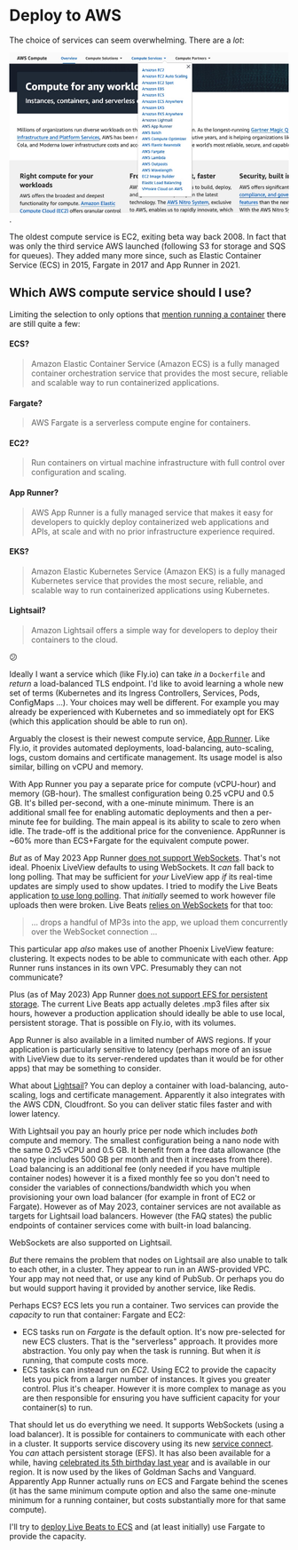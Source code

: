 # Deploy to AWS

The choice of services can seem overwhelming. There are a _lot_:

![AWS compute](img/aws_compute_options.jpeg).

The oldest compute service is EC2, exiting beta way back 2008. In fact that was only the third service AWS launched (following S3 for storage and SQS for queues). They added many more since, such as Elastic Container Service (ECS) in 2015, Fargate in 2017 and App Runner in 2021.

## Which AWS compute service should I use?

Limiting the selection to only options that [mention running a container](https://aws.amazon.com/containers/services/) there are still quite a few:

#### ECS?

> Amazon Elastic Container Service (Amazon ECS) is a fully managed container orchestration service that provides the most secure, reliable and scalable way to run containerized applications.

#### Fargate?

> AWS Fargate is a serverless compute engine for containers.

#### EC2?

> Run containers on virtual machine infrastructure with full control over configuration and scaling.

#### App Runner?

> AWS App Runner is a fully managed service that makes it easy for developers to quickly deploy containerized web applications and APIs, at scale and with no prior infrastructure experience required.

#### EKS?

> Amazon Elastic Kubernetes Service (Amazon EKS) is a fully managed Kubernetes service that provides the most secure, reliable, and scalable way to run containerized applications using Kubernetes.

#### Lightsail?

> Amazon Lightsail offers a simple way for developers to deploy their containers to the cloud.

:confused:

Ideally I want a service which (like Fly.io) can take _in_ a `Dockerfile` and _return_ a load-balanced TLS endpoint. I'd like to avoid learning a whole new set of terms (Kubernetes and its Ingress Controllers, Services, Pods, ConfigMaps ...). Your choices may well be different. For example you may already be experienced with Kubernetes and so immediately opt for EKS (which this application should be able to run on).

Arguably the closest is their newest compute service, [App Runner](https://aws.amazon.com/apprunner/). Like Fly.io, it provides automated deployments, load-balancing, auto-scaling, logs, custom domains and certificate management. Its usage model is also similar, billing on vCPU and memory.

With App Runner you pay a separate price for compute (vCPU-hour) and memory (GB-hour). The smallest configuration being 0.25 vCPU and 0.5 GB. It's billed per-second, with a one-minute minimum. There is an additional small fee for enabling automatic deployments and then a per-minute fee for building. The main appeal is its ability to scale to zero when idle. The trade-off is the additional price for the convenience. AppRunner is ~60% more than ECS+Fargate for the equivalent compute power.

_But_ as of May 2023 App Runner [does not support WebSockets](https://github.com/aws/apprunner-roadmap/issues/13). That's not ideal. Phoenix LiveView defaults to using WebSockets. It _can_ fall back to long polling. That may be sufficient for _your_ LiveView app _if_ its real-time updates are simply used to show updates. I tried to modify the Live Beats application [to use long polling](/docs/misc-changes-to-the-app.md#no-websocket-available). That _initially_ seemed to work however file uploads then were broken. Live Beats [relies on WebSockets](https://fly.io/blog/livebeats/) for that too:

> ... drops a handful of MP3s into the app, we upload them concurrently over the WebSocket connection ...

This particular app _also_ makes use of another Phoenix LiveView feature: clustering. It expects nodes to be able to communicate with each other. App Runner runs instances in its own VPC. Presumably they can not communicate?

Plus (as of May 2023) App Runner [does not support EFS for persistent storage](https://github.com/aws/apprunner-roadmap/issues/14). The current Live Beats app actually deletes .mp3 files after six hours, however a production application should ideally be able to use local, persistent storage. That is possible on Fly.io, with its volumes.

App Runner is also available in a limited number of AWS regions. If your application is particularly sensitive to latency (perhaps more of an issue with LiveView due to its server-rendered updates than it would be for other apps) that may be something to consider.

What about [Lightsail](https://aws.amazon.com/lightsail/)? You can deploy a container with load-balancing, auto-scaling, logs and certificate management. Apparently it also integrates with the AWS CDN, Cloudfront. So you can deliver static files faster and with lower latency.

With Lightsail you pay an hourly price per node which includes _both_ compute and memory. The smallest configuration being a nano node with the same 0.25 vCPU and 0.5 GB. It benefit from a free data allowance (the nano type includes 500 GB per month and then it increases from there). Load balancing is an additional fee (only needed if you have multiple container nodes) however it is a fixed monthly fee so you don't need to consider the variables of connections/bandwidth which you when provisioning your own load balancer (for example in front of EC2 or Fargate). However as of May 2023, container services are not available as targets for Lightsail load balancers. However (the FAQ states) the public endpoints of container services come with built-in load balancing.

WebSockets are also supported on Lightsail.

_But_ there remains the problem that nodes on Lightsail are also unable to talk to each other, in a cluster. They appear to run in an AWS-provided VPC. Your app may not need that, or use any kind of PubSub. Or perhaps you do but would support having it provided by another service, like Redis.

Perhaps ECS? ECS lets you run a container. Two services can provide the _capacity_ to run that container: Fargate and EC2:

- ECS tasks run on _Fargate_ is the default option. It's now pre-selected for new ECS clusters. That is the "serverless" approach. It provides more abstraction. You only pay when the task is running. But when it _is_ running, that compute costs more.
- ECS tasks can instead run on _EC2_. Using EC2 to provide the capacity lets you pick from a larger number of instances. It gives you greater control. Plus it's cheaper. However it is more complex to manage as you are then responsible for ensuring you have sufficient capacity for your container(s) to run.

That should let us do everything we need. It supports WebSockets (using a load balancer). It is possible for containers to communicate with each other in a cluster. It supports service discovery using its new [service connect](https://docs.aws.amazon.com/AmazonECS/latest/developerguide/service-connect.html). You _can_ attach persistent storage (EFS). It has also been available for a while, having [celebrated its 5th birthday last year](https://aws.amazon.com/blogs/containers/happy-5th-birthday-aws-fargate/) and is available in our region. It is now used by the likes of Goldman Sachs and Vanguard. Apparently App Runner actually runs _on_ ECS and Fargate behind the scenes (it has the same minimum compute option and also the same one-minute minimum for a running container, but costs substantially more for that same compute).

I'll try to [deploy Live Beats to ECS](/docs/9-aws-deploy-it.md) and (at least initially) use Fargate to provide the capacity.
